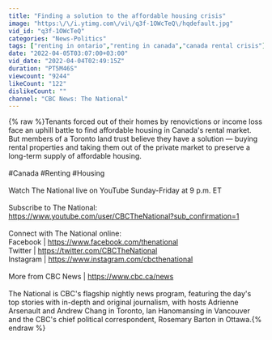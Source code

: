 ```yaml
---
title: "Finding a solution to the affordable housing crisis"
image: "https:\/\/i.ytimg.com\/vi\/q3f-1OWcTeQ\/hqdefault.jpg"
vid_id: "q3f-1OWcTeQ"
categories: "News-Politics"
tags: ["renting in ontario","renting in canada","canada rental crisis"]
date: "2022-04-05T03:07:00+03:00"
vid_date: "2022-04-04T02:49:15Z"
duration: "PT5M46S"
viewcount: "9244"
likeCount: "122"
dislikeCount: ""
channel: "CBC News: The National"
---
```

{% raw %}Tenants forced out of their homes by renovictions or income loss face an uphill battle to find affordable housing in Canada's rental market. But members of a Toronto land trust believe they have a solution — buying rental properties and taking them out of the private market to preserve a long-term supply of affordable housing.<br /><br />#Canada #Renting #Housing<br /><br />Watch The National live on YouTube Sunday-Friday at 9 p.m. ET<br /><br />Subscribe to The National: <br /><a rel="nofollow" target="blank" href="https://www.youtube.com/user/CBCTheNational?sub_confirmation=1">https://www.youtube.com/user/CBCTheNational?sub_confirmation=1</a><br /><br />Connect with The National online:<br />Facebook | <a rel="nofollow" target="blank" href="https://www.facebook.com/thenational">https://www.facebook.com/thenational</a><br />Twitter | <a rel="nofollow" target="blank" href="https://twitter.com/CBCTheNational">https://twitter.com/CBCTheNational</a><br />Instagram | <a rel="nofollow" target="blank" href="https://www.instagram.com/cbcthenational">https://www.instagram.com/cbcthenational</a><br /><br />More from CBC News | <a rel="nofollow" target="blank" href="https://www.cbc.ca/news">https://www.cbc.ca/news</a><br /><br />The National is CBC's flagship nightly news program, featuring the day's top stories with in-depth and original journalism, with hosts Adrienne Arsenault and Andrew Chang in Toronto, Ian Hanomansing in Vancouver and the CBC's chief political correspondent, Rosemary Barton in Ottawa.{% endraw %}
